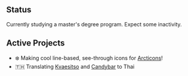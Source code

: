 ## Status

Currently studying a master's degree program. Expect some inactivity.

## Active Projects

* ❄️ Making cool line-based, see-through icons for [Arcticons](https://github.com/Arcticons-Team/Arcticons)!
* 🇹🇭 Translating [Kvaesitso](https://github.com/MM2-0/Kvaesitso) and [Candybar](https://github.com/zixpo/candybar/) to Thai
